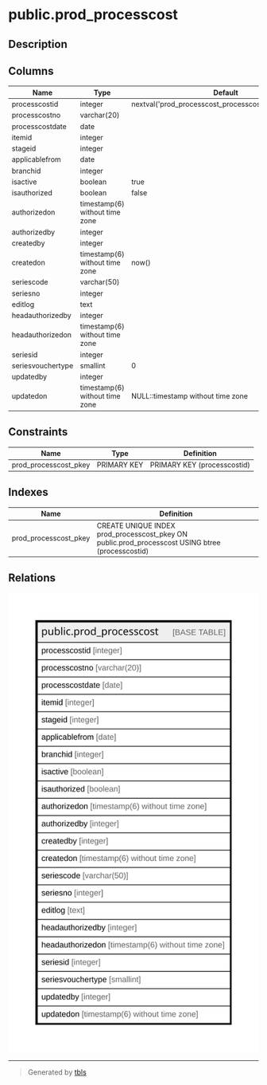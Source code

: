 # public.prod_processcost

## Description

## Columns

| Name | Type | Default | Nullable | Children | Parents | Comment |
| ---- | ---- | ------- | -------- | -------- | ------- | ------- |
| processcostid | integer | nextval('prod_processcost_processcostid_seq'::regclass) | false |  |  |  |
| processcostno | varchar(20) |  | true |  |  |  |
| processcostdate | date |  | true |  |  |  |
| itemid | integer |  | true |  |  |  |
| stageid | integer |  | true |  |  |  |
| applicablefrom | date |  | true |  |  |  |
| branchid | integer |  | true |  |  |  |
| isactive | boolean | true | false |  |  |  |
| isauthorized | boolean | false | false |  |  |  |
| authorizedon | timestamp(6) without time zone |  | true |  |  |  |
| authorizedby | integer |  | true |  |  |  |
| createdby | integer |  | true |  |  |  |
| createdon | timestamp(6) without time zone | now() | true |  |  |  |
| seriescode | varchar(50) |  | true |  |  |  |
| seriesno | integer |  | true |  |  |  |
| editlog | text |  | true |  |  |  |
| headauthorizedby | integer |  | true |  |  |  |
| headauthorizedon | timestamp(6) without time zone |  | true |  |  |  |
| seriesid | integer |  | true |  |  |  |
| seriesvouchertype | smallint | 0 | true |  |  |  |
| updatedby | integer |  | true |  |  |  |
| updatedon | timestamp(6) without time zone | NULL::timestamp without time zone | true |  |  |  |

## Constraints

| Name | Type | Definition |
| ---- | ---- | ---------- |
| prod_processcost_pkey | PRIMARY KEY | PRIMARY KEY (processcostid) |

## Indexes

| Name | Definition |
| ---- | ---------- |
| prod_processcost_pkey | CREATE UNIQUE INDEX prod_processcost_pkey ON public.prod_processcost USING btree (processcostid) |

## Relations

![er](public.prod_processcost.svg)

---

> Generated by [tbls](https://github.com/k1LoW/tbls)
